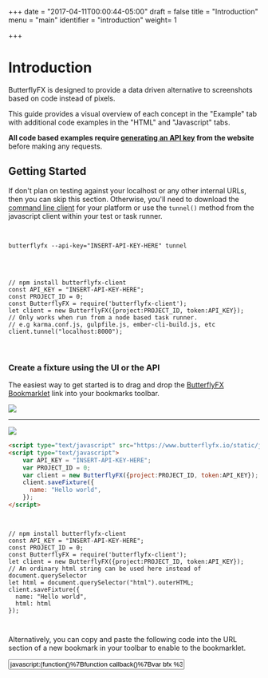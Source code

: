 +++
date = "2017-04-11T00:00:44-05:00"
draft = false
title = "Introduction"
menu = "main"
identifier = "introduction"
weight= 1

+++

# Introduction

ButterflyFX is designed to provide a data driven alternative to screenshots based on code instead of pixels. 

This guide provides a visual overview of each concept in the "Example" tab with additional code examples in the "HTML" and "Javascript" tabs.

**All code based examples require [generating an API key](https://www.butterflyfx.io/dash/settings/api) from the website** before making any requests.

## Getting Started

If don't plan on testing against your localhost or any other internal URLs, then you can skip this section. Otherwise, you'll need to download the [command line client](/pages/resources/cli-client) for your platform or use the `tunnel()` method from the javascript client within your test or task runner. 

<div class="code-tabs">

<pre class="line-numbers">

<code class="language-bash">
butterflyfx --api-key="INSERT-API-KEY-HERE" tunnel
</code>
</pre>

<pre class="line-numbers">

<code class="language-javascript">
// npm install butterflyfx-client
const API_KEY = "INSERT-API-KEY-HERE";
const PROJECT_ID = 0;
const ButterflyFX = require('butterflyfx-client');
let client = new ButterflyFX({project:PROJECT_ID, token:API_KEY});
// Only works when run from a node based task runner.
// e.g karma.conf.js, gulpfile.js, ember-cli-build.js, etc
client.tunnel("localhost:8000");
</code>

</pre>


</div>

### Create a fixture using the UI or the API

The easiest way to get started is to drag and drop the <a href='
javascript:(function()%7Bfunction callback()%7Bvar bfx %3D new ButterflyFX()%3Bbfx.showFixtureDialog()%7Dvar s%3Ddocument.createElement(&#34;script&#34;)%3Bs.src%3D&#34;https%3A%2F%2Fwww.butterflyfx.io%2Fstatic%2Fjs%2Fclient.js&#34;%3Bif(s.addEventListener)%7Bs.addEventListener(&#34;load&#34;%2Ccallback%2Cfalse)%7Delse if(s.readyState)%7Bs.onreadystatechange%3Dcallback%7Ddocument.body.appendChild(s)%3B%7D)()
' title="Take a Buttershot"> ButterflyFX Bookmarklet</a> link into your bookmarks toolbar.


<div class="code-tabs">
  <div class="code-preview">
<img src="/demos/bookmarklet1.gif" />
<hr />
<img src="/demos/bookmarklet2.gif" />
  </div>


```html
<script type="text/javascript" src="https://www.butterflyfx.io/static/js/client.js"></script>
<script type="text/javascript">
    var API_KEY = "INSERT-API-KEY-HERE";
    var PROJECT_ID = 0;
    var client = new ButterflyFX({project:PROJECT_ID, token:API_KEY});
    client.saveFixture({
      name: "Hello world",
    });
</script>
    
```

  
  <pre class="line-numbers">
<code class="language-javascript">
// npm install butterflyfx-client
const API_KEY = "INSERT-API-KEY-HERE";
const PROJECT_ID = 0;
const ButterflyFX = require('butterflyfx-client');
let client = new ButterflyFX({project:PROJECT_ID, token:API_KEY});
// An ordinary html string can be used here instead of document.querySelector 
let html = document.querySelector("html").outerHTML;
client.saveFixture({
  name: "Hello world",
  html: html
});


</code></pre>
</div>


Alternatively, you can copy and paste the following code into the URL section of a new bookmark in your toolbar to enable to the bookmarklet.


<input type="text" style="width: 70%" onclick="this.focus(); this.select()" value='
javascript:(function()%7Bfunction callback()%7Bvar bfx %3D new ButterflyFX()%3Bbfx.showFixtureDialog()%7Dvar s%3Ddocument.createElement(&#34;script&#34;)%3Bs.src%3D&#34;https%3A%2F%2Fwww.butterflyfx.io%2Fstatic%2Fjs%2Fclient.js&#34;%3Bif(s.addEventListener)%7Bs.addEventListener(&#34;load&#34;%2Ccallback%2Cfalse)%7Delse if(s.readyState)%7Bs.onreadystatechange%3Dcallback%7Ddocument.body.appendChild(s)%3B%7D)()
' />